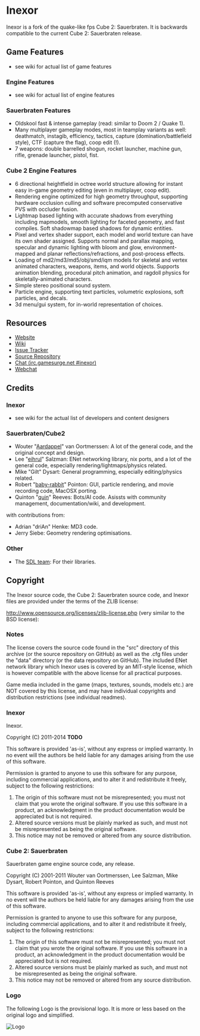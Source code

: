 # Inexor

Inexor is a fork of the quake-like fps Cube 2: Sauerbraten. It is backwards compatible to the current Cube 2: Sauerbraten release.

## Game Features

* see wiki for actual list of game features

### Engine Features

* see wiki for actual list of engine features

### Sauerbraten Features

* Oldskool fast & intense gameplay (read: similar to Doom 2 / Quake 1).
* Many multiplayer gameplay modes, most in teamplay variants as well: deathmatch, instagib, efficiency, tactics, capture (domination/battlefield style), CTF (capture the flag), coop edit (!).
* 7 weapons: double barrelled shogun, rocket launcher, machine gun, rifle, grenade launcher, pistol, fist.

### Cube 2 Engine Features

* 6 directional heightfield in octree world structure allowing for instant easy in-game geometry editing (even in multiplayer, coop edit).
* Rendering engine optimized for high geometry throughput, supporting hardware occlusion culling and software precomputed conservative PVS with occluder fusion.
* Lightmap based lighting with accurate shadows from everything including mapmodels, smooth lighting for faceted geometry, and fast compiles. Soft shadowmap based shadows for dynamic entities.
* Pixel and vertex shader support, each model and world texture can have its own shader assigned. Supports normal and parallax mapping, specular and dynamic lighting with bloom and glow, environment-mapped and planar reflections/refractions, and post-process effects.
* Loading of md2/md3/md5/obj/smd/iqm models for skeletal and vertex animated characters, weapons, items, and world objects. Supports animation blending, procedural pitch animation, and ragdoll physics for skeletally-animated characters.
* Simple stereo positional sound system.
* Particle engine, supporting text particles, volumetric explosions, soft particles, and decals.
* 3d menu/gui system, for in-world representation of choices.

## Resources

* [Website](http://inexor.org)
* [Wiki](https://github.com/sauerbraten-fork/inexor/wiki)
* [Issue Tracker](https://github.com/sauerbraten-fork/inexor/issues)
* [Source Repository](https://github.com/sauerbraten-fork/inexor)
* [Chat (irc.gamesurge.net #inexor)](irc://irc.gamesurge.net/#inexor)
 * [Webchat](http://webchat.gamesurge.net/?channels=inexor)

## Credits

### Inexor

* see wiki for the actual list of developers and content designers

### Sauerbraten/Cube2

* Wouter "[Aardappel](http://strlen.com/)" van Oortmerssen: A lot of the general code, and the original concept and design. 
* Lee "[eihrul](http://sauerbraten.org/lee/)" Salzman: ENet networking library, nix ports, and a lot of the general code, especially rendering/lightmaps/physics related. 
* Mike "Gilt" Dysart: General programming, especially editing/physics related.
* Robert "[baby-rabbit](http://www.fernlightning.com/)" Pointon: GUI, particle rendering, and movie recording code, MacOSX porting. 
* Quinton "[quin](http://www.redeclipse.net/)" Reeves: Bots/AI code. Asissts with community management, documentation/wiki, and development. 

with contributions from:

* Adrian "driAn" Henke: MD3 code.
* Jerry Siebe: Geometry rendering optimisations.


### Other

* The [SDL team](http://www.libsdl.org/): For their libraries.

## Copyright

The Inexor source code, the Cube 2: Sauerbraten source code, 
and Inexor files are provided under the terms of the
ZLIB license:

http://www.opensource.org/licenses/zlib-license.php
(very similar to the BSD license):

### Notes

The license covers the source code found in the "src"
directory of this archive (or the source repository on GitHub) as well as the .cfg files under
the "data" directory (or the data repository on GitHub). The included ENet network library which
Inexor uses is covered by an MIT-style license,
which is however compatible with the above license for all
practical purposes.

Game media included in the game (maps, textures, sounds,
models etc.) are NOT covered by this license, and may have
individual copyrights and distribution restrictions (see
individual readmes).

### Inexor

Inexor.

Copyright (C) 2011-2014 **TODO**

This software is provided 'as-is', without any express or implied
warranty.  In no event will the authors be held liable for any damages
arising from the use of this software.

Permission is granted to anyone to use this software for any purpose,
including commercial applications, and to alter it and redistribute it
freely, subject to the following restrictions:

1. The origin of this software must not be misrepresented; you must not
   claim that you wrote the original software. If you use this software
   in a product, an acknowledgment in the product documentation would be
   appreciated but is not required.
2. Altered source versions must be plainly marked as such, and must not be
   misrepresented as being the original software.
3. This notice may not be removed or altered from any source distribution.

### Cube 2: Sauerbraten

Sauerbraten game engine source code, any release.

Copyright (C) 2001-2011 Wouter van Oortmerssen, Lee Salzman, Mike Dysart, Robert Pointon, and Quinton Reeves

This software is provided 'as-is', without any express or implied
warranty.  In no event will the authors be held liable for any damages
arising from the use of this software.

Permission is granted to anyone to use this software for any purpose,
including commercial applications, and to alter it and redistribute it
freely, subject to the following restrictions:

1. The origin of this software must not be misrepresented; you must not
   claim that you wrote the original software. If you use this software
   in a product, an acknowledgment in the product documentation would be
   appreciated but is not required.
2. Altered source versions must be plainly marked as such, and must not be
   misrepresented as being the original software.
3. This notice may not be removed or altered from any source distribution.

### Logo
The following Logo is the provisional logo. It is more or less based on the original logo and simplified.

![Logo](https://avatars1.githubusercontent.com/u/5883878?v=2&s=420)
